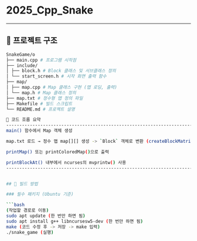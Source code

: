 # 2025_Cpp_Snake

---

## 📁 프로젝트 구조

```bash
SnakeGame/o
├── main.cpp # 프로그램 시작점
├── include/
│ ├── block.h # Block 클래스 및 서브클래스 정의
│ └── start_screen.h # 시작 화면 출력 함수
├── map/
│ ├── map.cpp # Map 클래스 구현 (맵 로딩, 출력)
│ └── map.h # Map 클래스 정의
├── map.txt # 정수형 맵 정의 파일
├── Makefile # 빌드 스크립트
└── README.md # 프로젝트 설명

🧩 코드 흐름 요약
------------------------------------------------------------------------
main() 함수에서 Map 객체 생성

map.txt 로드 → 정수 맵 map[][] 생성 -> `Block` 객체로 변환 (createBlockMatrix()로 Block*[][] 생성 (mapArray))

printMap() 또는 printColoredMap()으로 출력

printBlockAt() 내부에서 ncurses의 mvprintw() 사용
------------------------------------------------------------------------


## 🔨 빌드 방법

### 필수 패키지 (Ubuntu 기준)

```bash
(작업할 경로로 이동)
sudo apt update (한 번만 하면 됨)
sudo apt install g++ libncursesw5-dev (한 번만 하면 됨)
make (코드 수정 후 -> 저장 -> make 입력)
./snake_game (실행)
